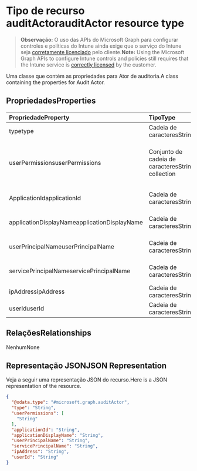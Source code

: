 # <a name="auditactor-resource-type"></a><span data-ttu-id="de472-101">Tipo de recurso auditActor</span><span class="sxs-lookup"><span data-stu-id="de472-101">auditActor resource type</span></span>

> <span data-ttu-id="de472-102">**Observação:** O uso das APIs do Microsoft Graph para configurar controles e políticas do Intune ainda exige que o serviço do Intune seja [corretamente licenciado](https://go.microsoft.com/fwlink/?linkid=839381) pelo cliente.</span><span class="sxs-lookup"><span data-stu-id="de472-102">**Note:** Using the Microsoft Graph APIs to configure Intune controls and policies still requires that the Intune service is [correctly licensed](https://go.microsoft.com/fwlink/?linkid=839381) by the customer.</span></span>

<span data-ttu-id="de472-103">Uma classe que contém as propriedades para Ator de auditoria.</span><span class="sxs-lookup"><span data-stu-id="de472-103">A class containing the properties for Audit Actor.</span></span>
## <a name="properties"></a><span data-ttu-id="de472-104">Propriedades</span><span class="sxs-lookup"><span data-stu-id="de472-104">Properties</span></span>
|<span data-ttu-id="de472-105">Propriedade</span><span class="sxs-lookup"><span data-stu-id="de472-105">Property</span></span>|<span data-ttu-id="de472-106">Tipo</span><span class="sxs-lookup"><span data-stu-id="de472-106">Type</span></span>|<span data-ttu-id="de472-107">Descrição</span><span class="sxs-lookup"><span data-stu-id="de472-107">Description</span></span>|
|:---|:---|:---|
|<span data-ttu-id="de472-108">type</span><span class="sxs-lookup"><span data-stu-id="de472-108">type</span></span>|<span data-ttu-id="de472-109">Cadeia de caracteres</span><span class="sxs-lookup"><span data-stu-id="de472-109">String</span></span>|<span data-ttu-id="de472-110">Tipo de ator.</span><span class="sxs-lookup"><span data-stu-id="de472-110">Actor Type.</span></span>|
|<span data-ttu-id="de472-111">userPermissions</span><span class="sxs-lookup"><span data-stu-id="de472-111">userPermissions</span></span>|<span data-ttu-id="de472-112">Conjunto de cadeia de caracteres</span><span class="sxs-lookup"><span data-stu-id="de472-112">String collection</span></span>|<span data-ttu-id="de472-113">Lista de permissões de usuário de quando a auditoria foi executada.</span><span class="sxs-lookup"><span data-stu-id="de472-113">List of user permissions when the audit was performed.</span></span>|
|<span data-ttu-id="de472-114">ApplicationId</span><span class="sxs-lookup"><span data-stu-id="de472-114">applicationId</span></span>|<span data-ttu-id="de472-115">Cadeia de caracteres</span><span class="sxs-lookup"><span data-stu-id="de472-115">String</span></span>|<span data-ttu-id="de472-116">ID do aplicativo AAD.</span><span class="sxs-lookup"><span data-stu-id="de472-116">AAD Application Id.</span></span>|
|<span data-ttu-id="de472-117">applicationDisplayName</span><span class="sxs-lookup"><span data-stu-id="de472-117">applicationDisplayName</span></span>|<span data-ttu-id="de472-118">Cadeia de caracteres</span><span class="sxs-lookup"><span data-stu-id="de472-118">String</span></span>|<span data-ttu-id="de472-119">Nome do aplicativo.</span><span class="sxs-lookup"><span data-stu-id="de472-119">Name of the Application.</span></span>|
|<span data-ttu-id="de472-120">userPrincipalName</span><span class="sxs-lookup"><span data-stu-id="de472-120">userPrincipalName</span></span>|<span data-ttu-id="de472-121">Cadeia de caracteres</span><span class="sxs-lookup"><span data-stu-id="de472-121">String</span></span>|<span data-ttu-id="de472-122">Nome principal do usuário (UPN).</span><span class="sxs-lookup"><span data-stu-id="de472-122">User Principal Name (UPN).</span></span>|
|<span data-ttu-id="de472-123">servicePrincipalName</span><span class="sxs-lookup"><span data-stu-id="de472-123">servicePrincipalName</span></span>|<span data-ttu-id="de472-124">Cadeia de caracteres</span><span class="sxs-lookup"><span data-stu-id="de472-124">String</span></span>|<span data-ttu-id="de472-125">Nome da entidade de serviço (SPN).</span><span class="sxs-lookup"><span data-stu-id="de472-125">Service Principal Name (SPN).</span></span>|
|<span data-ttu-id="de472-126">ipAddress</span><span class="sxs-lookup"><span data-stu-id="de472-126">ipAddress</span></span>|<span data-ttu-id="de472-127">Cadeia de caracteres</span><span class="sxs-lookup"><span data-stu-id="de472-127">String</span></span>|<span data-ttu-id="de472-128">IPAddress.</span><span class="sxs-lookup"><span data-stu-id="de472-128">IPAddress.</span></span>|
|<span data-ttu-id="de472-129">userId</span><span class="sxs-lookup"><span data-stu-id="de472-129">userId</span></span>|<span data-ttu-id="de472-130">Cadeia de caracteres</span><span class="sxs-lookup"><span data-stu-id="de472-130">String</span></span>|<span data-ttu-id="de472-131">ID do usuário.</span><span class="sxs-lookup"><span data-stu-id="de472-131">User Id.</span></span>|

## <a name="relationships"></a><span data-ttu-id="de472-132">Relações</span><span class="sxs-lookup"><span data-stu-id="de472-132">Relationships</span></span>
<span data-ttu-id="de472-133">Nenhum</span><span class="sxs-lookup"><span data-stu-id="de472-133">None</span></span>
## <a name="json-representation"></a><span data-ttu-id="de472-134">Representação JSON</span><span class="sxs-lookup"><span data-stu-id="de472-134">JSON Representation</span></span>
<span data-ttu-id="de472-135">Veja a seguir uma representação JSON do recurso.</span><span class="sxs-lookup"><span data-stu-id="de472-135">Here is a JSON representation of the resource.</span></span>
<!--{
  "blockType": "resource",
  "@odata.type": "microsoft.graph.auditActor"
}-->
``` json
{
  "@odata.type": "#microsoft.graph.auditActor",
  "type": "String",
  "userPermissions": [
    "String"
  ],
  "applicationId": "String",
  "applicationDisplayName": "String",
  "userPrincipalName": "String",
  "servicePrincipalName": "String",
  "ipAddress": "String",
  "userId": "String"
}
```









